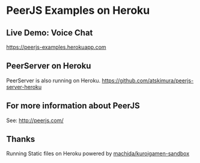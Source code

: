 # PeerJS Examples on Heroku

## Live Demo: Voice Chat

https://peerjs-examples.herokuapp.com

## PeerServer on Heroku

PeerServer is also running on Heroku. 
https://github.com/atskimura/peerjs-server-heroku

## For more information about PeerJS

See: http://peerjs.com/

## Thanks

Running Static files on Heroku powered by [machida/kuroigamen-sandbox](https://github.com/machida/kuroigamen-sandbox)